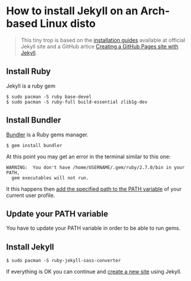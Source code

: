 
# How to install Jekyll on an Arch-based Linux disto

>This tiny trop is based on the [installation guides](https://jekyllrb.com/docs/installation/other-linux/#archlinux) available at official Jekyll site and a GitHub artice [Creating a GitHub Pages site with Jekyll](https://docs.github.com/en/free-pro-team@latest/github/working-with-github-pages/creating-a-github-pages-site-with-jekyll).

## Install Ruby

Jekyll is a ruby gem

    $ sudo pacman -S ruby base-devel
    $ sudo pacman -S ruby-full build-essential zlib1g-dev

## Install Bundler

[Bundler](https://bundler.io) is a Ruby gems manager.

    $ gem install bundler

At this point you may get an error in the terminal similar to this one:

    WARNING:  You don't have /home/USERNAME/.gem/ruby/2.7.0/bin in your PATH,
	  gem executables will not run.

It this happens then [add the specified path to the PATH variable](../linux/path-add.md) of your current user profile.

## Update your PATH variable

You have to update your PATH variable in order to be able to run gems.

## Install Jekyll

    $ sudo pacman -S ruby-jekyll-sass-converter

If everything is OK you can continue and [create a new site](new.md) using Jekyll.

